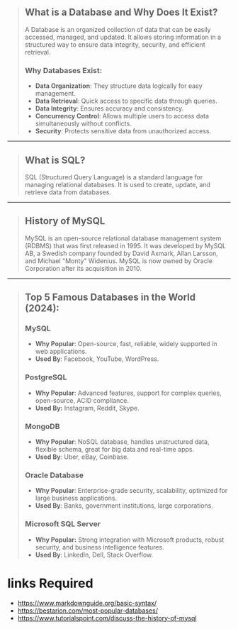


> ## What is a Database and Why Does It Exist?
>
> A Database is an organized collection of data that can be easily accessed, managed, and updated. It allows storing information in a 
> structured way to ensure data integrity, security, and efficient retrieval.
>
> ### Why Databases Exist:
>
> - **Data Organization**: They structure data logically for easy management.
> - **Data Retrieval**: Quick access to specific data through queries.
> - **Data Integrity**: Ensures accuracy and consistency.
> - **Concurrency Control**: Allows multiple users to access data simultaneously without conflicts.
> - **Security**: Protects sensitive data from unauthorized access.
<hr>

> ## What is SQL?
> SQL (Structured Query Language) is a standard language for managing relational databases. It is used to create, update, and retrieve data from databases.

<hr>

> ## History of MySQL
> MySQL is an open-source relational database management system (RDBMS) that was first released in 1995. It was developed by MySQL AB, a Swedish company founded by David Axmark, Allan Larsson, and Michael "Monty" Widenius. MySQL is now owned by Oracle Corporation after its acquisition in 2010.

<hr>

> ## Top 5 Famous Databases in the World (2024):
> ### MySQL
>
> - **Why Popular**: Open-source, fast, reliable, widely supported in web applications.
> - **Used By**: Facebook, YouTube, WordPress.
> ### PostgreSQL
>
> - **Why Popular**: Advanced features, support for complex queries, open-source, ACID compliance.
> - **Used By:** Instagram, Reddit, Skype.
> ### MongoDB
>
> - **Why Popular**: NoSQL database, handles unstructured data, flexible schema, great for big data and real-time apps.
> - **Used By**: Uber, eBay, Coinbase.
> ### Oracle Database
>
> - **Why Popular**: Enterprise-grade security, scalability, optimized for large business applications.
> - **Used By**: Banks, government institutions, large corporations.
> ### Microsoft SQL Server
>
> - **Why Popular:** Strong integration with Microsoft products, robust security, and business intelligence features.
> - **Used By**: LinkedIn, Dell, Stack Overflow.





# links Required 
- https://www.markdownguide.org/basic-syntax/
- https://bestarion.com/most-popular-databases/
- https://www.tutorialspoint.com/discuss-the-history-of-mysql
